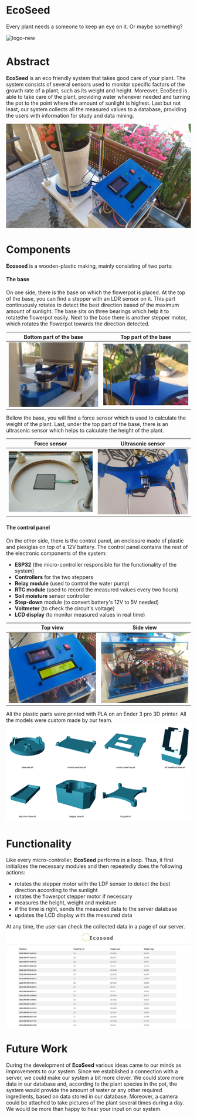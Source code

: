 # EcoSeed
Every plant needs a someone to keep an eye on it. Or maybe something? 

![logo-new](https://user-images.githubusercontent.com/71717457/172488299-8806ea04-cc92-4af0-a666-15fdc0f39026.png)
# Abstract
**EcoSeed** is an eco friendly system that takes good care of your plant. The system consists of several sensors 
used to monitor specific factors of the growth rate of a plant, such as its weight and height. Moreover, EcoSeed is
able to take care of the plant, providing water whenever needed and turning the pot to the point where the amount
of sunlight is highest. Last but not least, our system collects all the measured values to a database, providing the
users with information for study and data mining. 

![logo-new](photos/photo1.jpg)

# Components
**Ecoseed** is a wooden-plastic making, mainly consisting of two parts:
#### The base
On one side, there is the base on which the flowerpot is placed. At the top of the base, you can find a stepper with an 
LDR sensor on it. This part continuously rotates to detect the best direction based of the maximum amount of sunlight. 
The base sits on three bearings which help it to rotatethe flowerpot easily. Next to the base there is another stepper 
motor, which rotates the flowerpot towards the direction detected.

Bottom part of the base             |  Top part of the base
:-------------------------:|:-------------------------:
![logo-new](photos/photo2.jpg)  |  ![logo-new](photos/photo3.jpg)

Bellow the base, you will find a force sensor which is used to calculate the weight of the plant. Last, under the top
part of the base, there is an ultrasonic sensor which helps to calculate the height of the plant.

Force sensor             |  Ultrasonic sensor
:-------------------------:|:-------------------------:
![logo-new](photos/photo5.jpg)  |  ![logo-new](photos/photo6.jpg)

#### The control panel
On the other side, there is the control panel, an enclosure made of plastic and plexiglas on top of a 12V battery. The 
control panel contains the rest of the electronic components of the system:
- <b>ESP32</b> (the micro-controller responsible for the functionality of the system)
- <b>Controllers</b> for the two steppers
- <b>Relay module</b> (used to control the water pump)
- <b>RTC module</b> (used to record the measured values every two hours)
- <b>Soil moisture</b> sensor controller
- <b>Step-down</b> module (to convert battery's 12V to 5V needed)
- <b>Voltmeter</b> (to check the circuit's voltage)
- <b>LCD display</b> (to monitor measured values in real time) 

Top view             |  Side view
:-------------------------:|:-------------------------:
![logo-new](photos/photo7.jpg)  |  ![logo-new](photos/photo8.jpg)

All the plastic parts were printed with PLA on an Ender 3 pro 3D printer. All the models were custom made by our team.
![logo-new](photos/photo9.png)

# Functionality
Like every micro-controller, **EcoSeed** performs in a loop. Thus, it first initializes the necessary modules
and then repeatedly does the following actions:
- rotates the stepper motor with the LDF sensor to detect the best direction according to the sunlight
- rotates the flowerpot stepper motor if necessary
- measures the height, weight and moisture
- if the time is right, sends the measured data to the server database
- updates the LCD display with the measured data

At any time, the user can check the collected data in a page of our server.
![logo-new](photos/photo10.png)

# Future Work
During the development of **EcoSeed** various ideas came to our minds as improvements to our system. Since we
established a connection with a server, we could make our system a bit more clever. We could store more data in
our database and, according to the plant species in the pot, the system would provide the amount of water or any
other required ingredients, based on data stored in our database. Moreover, a camera could be attached to take
pictures of the plant several times during a day. We would be more than happy to hear your input on our system.